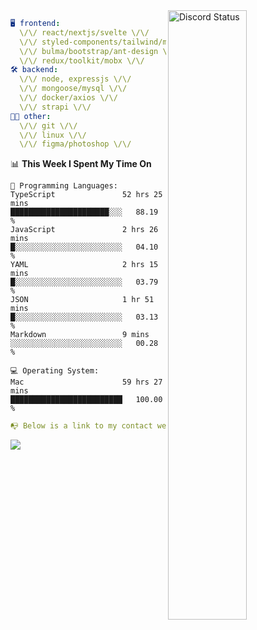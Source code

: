 
<a href="https://discord.com/users/279302975371870218" target="_blank">
    <img width="50%" align="right" alt="Discord Status" src="https://lanyard.cnrad.dev/api/279302975371870218?bg=161B22&borderRadius=5px%205px%200%200&hideTimestamp=true&idleMessage=Just%20chillin%27%20at%20the%20moment&animated=true">
</a>

```yaml
🖥️ frontend: 
  \/\/ react/nextjs/svelte \/\/
  \/\/ styled-components/tailwind/mui/
  \/\/ bulma/bootstrap/ant-design \/\/
  \/\/ redux/toolkit/mobx \/\/
🛠 backend: 
  \/\/ node, expressjs \/\/
  \/\/ mongoose/mysql \/\/
  \/\/ docker/axios \/\/
  \/\/ strapi \/\/
👨‍💻 other: 
  \/\/ git \/\/ 
  \/\/ linux \/\/
  \/\/ figma/photoshop \/\/
```
<!--START_SECTION:waka-->
📊 **This Week I Spent My Time On** 

```text
💬 Programming Languages: 
TypeScript               52 hrs 25 mins      ██████████████████████░░░   88.19 % 
JavaScript               2 hrs 26 mins       █░░░░░░░░░░░░░░░░░░░░░░░░   04.10 % 
YAML                     2 hrs 15 mins       █░░░░░░░░░░░░░░░░░░░░░░░░   03.79 % 
JSON                     1 hr 51 mins        █░░░░░░░░░░░░░░░░░░░░░░░░   03.13 % 
Markdown                 9 mins              ░░░░░░░░░░░░░░░░░░░░░░░░░   00.28 % 

💻 Operating System: 
Mac                      59 hrs 27 mins      █████████████████████████   100.00 % 
```


<!--END_SECTION:waka-->
```yaml
📭 Below is a link to my contact website 
```
<a href="https://mxns.xyz" target="_black"> <img src="https://img.shields.io/badge/website-161B22?style=for-the-badge&logo=About.me&logoColor=white"></img> <a/>
